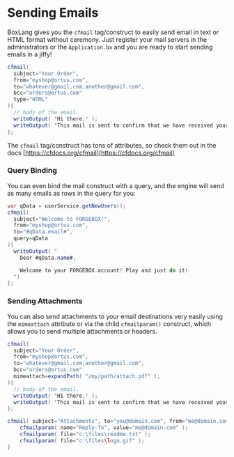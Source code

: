 # Sending Emails

BoxLang gives you the `cfmail` tag/construct to easily send email in text or HTML format without ceremony. Just register your mail servers in the administrators or the `Application.bx` and you are ready to start sending emails in a jiffy!

```java
cfmail(
  subject="Your Order",
  from="myshop@ortus.com",
  to="whatever@gmail.com,another@gmail.com",
  bcc="orders@ortus.com"
  type="HTML"
){
  // body of the email.
  writeOutput( 'Hi there,' );
  writeOutput( 'This mail is sent to confirm that we have received your order.' );
};
```

The `cfmail` tag/construct has tons of attributes, so check them out in the docs [https://cfdocs.org/cfmail](https://cfdocs.org/cfmail)

### Query Binding

You can even bind the mail construct with a query, and the engine will send as many emails as rows in the query for you:

```java
var qData = userService.getNewUsers();
cfmail(
  subject="Welcome to FORGEBOX!",
  from="myshop@ortus.com",
  to="#qData.email#",
  query=qData
){
  writeOutput( "
    Dear #qData.name#,

    Welcome to your FORGEBOX account! Play and just do it!
  ")
};
```

### Sending Attachments

You can also send attachments to your email destinations very easily using the `mimeattach` attribute or via the child `cfmailparam()` construct, which allows you to send multiple attachments or headers.

```java
cfmail(
  subject="Your Order",
  from="myshop@ortus.com",
  to="whatever@gmail.com,another@gmail.com",
  bcc="orders@ortus.com"
  mimeattach=expandPath( "/my/path/attach.pdf" );
){
  // body of the email.
  writeOutput( 'Hi there,' );
  writeOutput( 'This mail is sent to confirm that we have received your order.' );
};

cfmail( subject="Attachments", to="you@domain.com", from="me@domain.com" ) {
	cfmailparam( name="Reply-To", value="me@domain.com" );
	cfmailparam( file="c:\files\readme.txt" );
	cfmailparam( file="c:\files\logo.gif" );
}
```
